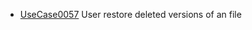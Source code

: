  * [UseCase0057](https://github.com/DomainDrivenArchitecture/ddaRequirement/blob/master/en/requirements/UseCase0057.md) User restore deleted versions of an file